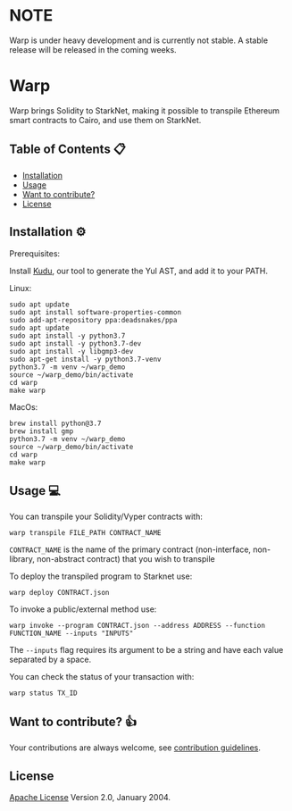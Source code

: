 # NOTE
Warp is under heavy development and is currently not stable. A stable release will be released in the coming weeks.

# Warp

Warp brings Solidity to StarkNet, making it possible to transpile Ethereum smart contracts to Cairo, and use them on StarkNet.

## Table of Contents :clipboard:

- [Installation](#installation-gear)
- [Usage](#usage-computer)
- [Want to contribute?](#want-to-contribute-thumbsup)
- [License](#license-warning)

## Installation :gear:

Prerequisites:

Install [Kudu](https://github.com/NethermindEth/kudu), our tool to generate the Yul AST, and add it to your PATH.

Linux:
```
sudo apt update
sudo apt install software-properties-common
sudo add-apt-repository ppa:deadsnakes/ppa
sudo apt update
sudo apt install -y python3.7
sudo apt install -y python3.7-dev
sudo apt install -y libgmp3-dev
sudo apt-get install -y python3.7-venv
python3.7 -m venv ~/warp_demo
source ~/warp_demo/bin/activate
cd warp
make warp
```
MacOs:
```
brew install python@3.7
brew install gmp
python3.7 -m venv ~/warp_demo
source ~/warp_demo/bin/activate
cd warp
make warp
```
## Usage :computer:

You can transpile your Solidity/Vyper contracts with:

```
warp transpile FILE_PATH CONTRACT_NAME
```

`CONTRACT_NAME` is the name of the primary contract (non-interface, non-library, non-abstract contract) that you wish to transpile

To deploy the transpiled program to Starknet use:
```
warp deploy CONTRACT.json
```

To invoke a public/external method use:
```
warp invoke --program CONTRACT.json --address ADDRESS --function FUNCTION_NAME --inputs "INPUTS"
```

The `--inputs` flag requires its argument to be a string and have each value separated by a space.

You can check the status of your transaction with:

```
warp status TX_ID
```

## Want to contribute? :thumbsup:

Your contributions are always welcome, see [contribution guidelines](CONTRIBUTING.md).

## License

[Apache License](LICENSE) Version 2.0, January 2004.

